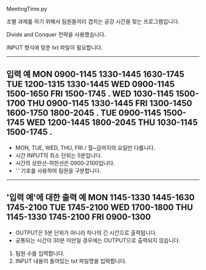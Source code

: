 MeetingTime.py


조별 과제를 하기 위해서 팀원들끼리 겹치는 공강 시간을 찾는 프로그램입니다.


Divide and Conquer 전략을 사용했습니다.


INPUT 형식에 맞춘 txt 파일이 필요합니다.

----------------------------------------------------------------------
입력 예
MON 0900-1145 1330-1445 1630-1745
TUE 1200-1315 1330-1445
WED 0900-1145 1500-1650
FRI 1500-1745
.
WED 1030-1145 1500-1700
THU 0900-1145 1330-1445
FRI 1300-1450 1600-1750 1800-2045
.
TUE 0900-1145 1500-1745
WED 1200-1445 1800-2045
THU 1030-1145 1500-1745
.
---------------------------------------------------------------------
- MON, TUE, WED, THU, FRI / 월~금까지의 요일만 다룹니다.
- 시간 INPUT의 최소 단위는 5분입니다.
- 시간의 상한선-하한선은 0900-2100입니다.
- '.' 기호를 사용하여 팀원을 구분합니다.


---------------------------------------------------------------------
'입력 예'에 대한 출력 예
MON 1145-1330 1445-1630 1745-2100
TUE 1745-2100
WED 1700-1800
THU 1145-1330 1745-2100
FRI 0900-1300
---------------------------------------------------------------------
- OUTPUT은 5분 단위가 아니라 하나의 긴 시간으로 출력됩니다.
- 공통되는 시간이 30분 미만일 경우에는 OUTPUT으로 출력되지 않습니다.


1) 팀원 수를 입력합니다.
2) INPUT 내용이 들어있는 txt 파일명을 입력합니다.

